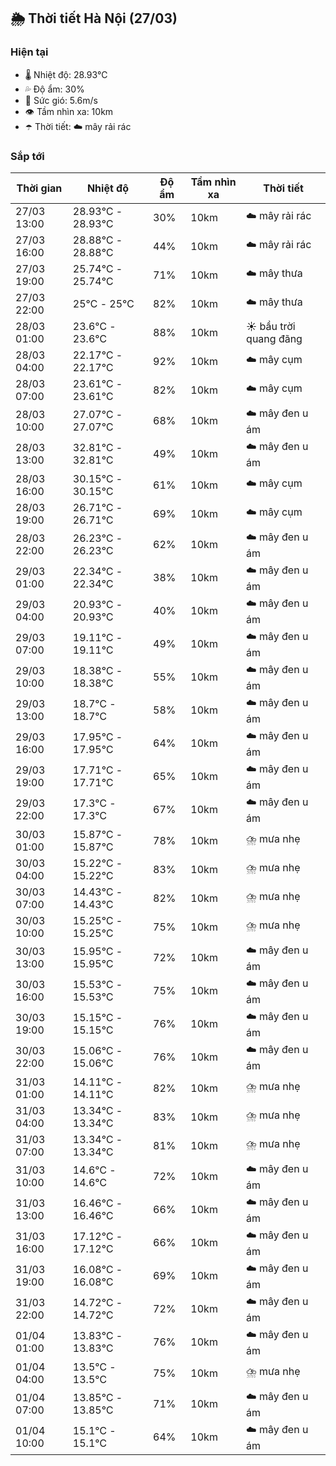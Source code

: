 ## 🌦️ Thời tiết Hà Nội (27/03)

### Hiện tại

- 🌡️ Nhiệt độ: 28.93℃
- 💦 Độ ẩm: 30%
- 💨 Sức gió: 5.6m/s
- 👁️ Tầm nhìn xa: 10km
- ☂️ Thời tiết: ☁️ mây rải rác

### Sắp tới

| Thời gian | Nhiệt độ | Độ ẩm | Tầm nhìn xa | Thời tiết |
| --- | --- | --- | --- | --- |
| 27/03 13:00 | 28.93℃ - 28.93℃ | 30% | 10km | ☁️ mây rải rác |
| 27/03 16:00 | 28.88℃ - 28.88℃ | 44% | 10km | ☁️ mây rải rác |
| 27/03 19:00 | 25.74℃ - 25.74℃ | 71% | 10km | ☁️ mây thưa |
| 27/03 22:00 | 25℃ - 25℃ | 82% | 10km | ☁️ mây thưa |
| 28/03 01:00 | 23.6℃ - 23.6℃ | 88% | 10km | ☀️ bầu trời quang đãng |
| 28/03 04:00 | 22.17℃ - 22.17℃ | 92% | 10km | ☁️ mây cụm |
| 28/03 07:00 | 23.61℃ - 23.61℃ | 82% | 10km | ☁️ mây cụm |
| 28/03 10:00 | 27.07℃ - 27.07℃ | 68% | 10km | ☁️ mây đen u ám |
| 28/03 13:00 | 32.81℃ - 32.81℃ | 49% | 10km | ☁️ mây đen u ám |
| 28/03 16:00 | 30.15℃ - 30.15℃ | 61% | 10km | ☁️ mây cụm |
| 28/03 19:00 | 26.71℃ - 26.71℃ | 69% | 10km | ☁️ mây cụm |
| 28/03 22:00 | 26.23℃ - 26.23℃ | 62% | 10km | ☁️ mây đen u ám |
| 29/03 01:00 | 22.34℃ - 22.34℃ | 38% | 10km | ☁️ mây đen u ám |
| 29/03 04:00 | 20.93℃ - 20.93℃ | 40% | 10km | ☁️ mây đen u ám |
| 29/03 07:00 | 19.11℃ - 19.11℃ | 49% | 10km | ☁️ mây đen u ám |
| 29/03 10:00 | 18.38℃ - 18.38℃ | 55% | 10km | ☁️ mây đen u ám |
| 29/03 13:00 | 18.7℃ - 18.7℃ | 58% | 10km | ☁️ mây đen u ám |
| 29/03 16:00 | 17.95℃ - 17.95℃ | 64% | 10km | ☁️ mây đen u ám |
| 29/03 19:00 | 17.71℃ - 17.71℃ | 65% | 10km | ☁️ mây đen u ám |
| 29/03 22:00 | 17.3℃ - 17.3℃ | 67% | 10km | ☁️ mây đen u ám |
| 30/03 01:00 | 15.87℃ - 15.87℃ | 78% | 10km | ⛈️ mưa nhẹ |
| 30/03 04:00 | 15.22℃ - 15.22℃ | 83% | 10km | ⛈️ mưa nhẹ |
| 30/03 07:00 | 14.43℃ - 14.43℃ | 82% | 10km | ⛈️ mưa nhẹ |
| 30/03 10:00 | 15.25℃ - 15.25℃ | 75% | 10km | ⛈️ mưa nhẹ |
| 30/03 13:00 | 15.95℃ - 15.95℃ | 72% | 10km | ☁️ mây đen u ám |
| 30/03 16:00 | 15.53℃ - 15.53℃ | 75% | 10km | ☁️ mây đen u ám |
| 30/03 19:00 | 15.15℃ - 15.15℃ | 76% | 10km | ☁️ mây đen u ám |
| 30/03 22:00 | 15.06℃ - 15.06℃ | 76% | 10km | ☁️ mây đen u ám |
| 31/03 01:00 | 14.11℃ - 14.11℃ | 82% | 10km | ⛈️ mưa nhẹ |
| 31/03 04:00 | 13.34℃ - 13.34℃ | 83% | 10km | ⛈️ mưa nhẹ |
| 31/03 07:00 | 13.34℃ - 13.34℃ | 81% | 10km | ⛈️ mưa nhẹ |
| 31/03 10:00 | 14.6℃ - 14.6℃ | 72% | 10km | ☁️ mây đen u ám |
| 31/03 13:00 | 16.46℃ - 16.46℃ | 66% | 10km | ☁️ mây đen u ám |
| 31/03 16:00 | 17.12℃ - 17.12℃ | 66% | 10km | ☁️ mây đen u ám |
| 31/03 19:00 | 16.08℃ - 16.08℃ | 69% | 10km | ☁️ mây đen u ám |
| 31/03 22:00 | 14.72℃ - 14.72℃ | 72% | 10km | ☁️ mây đen u ám |
| 01/04 01:00 | 13.83℃ - 13.83℃ | 76% | 10km | ☁️ mây đen u ám |
| 01/04 04:00 | 13.5℃ - 13.5℃ | 75% | 10km | ⛈️ mưa nhẹ |
| 01/04 07:00 | 13.85℃ - 13.85℃ | 71% | 10km | ☁️ mây đen u ám |
| 01/04 10:00 | 15.1℃ - 15.1℃ | 64% | 10km | ☁️ mây đen u ám |
